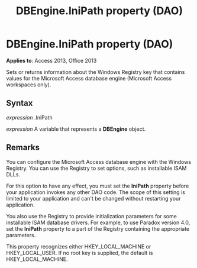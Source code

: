 ﻿---
title: DBEngine.IniPath property (DAO)
TOCTitle: IniPath Property
ms:assetid: b18cace5-4e53-d011-6373-f4ac64556fd4
ms:mtpsurl: https://msdn.microsoft.com/library/Ff822009(v=office.15)
ms:contentKeyID: 48547151
ms.date: 09/18/2015
mtps_version: v=office.15
f1_keywords:
- dao360.chm1053070
f1_categories:
- Office.Version=v15
---

# DBEngine.IniPath property (DAO)


**Applies to**: Access 2013, Office 2013

Sets or returns information about the Windows Registry key that contains values for the Microsoft Access database engine (Microsoft Access workspaces only).

## Syntax

*expression* .IniPath

*expression* A variable that represents a **DBEngine** object.

## Remarks

You can configure the Microsoft Access database engine with the Windows Registry. You can use the Registry to set options, such as installable ISAM DLLs.

For this option to have any effect, you must set the **IniPath** property before your application invokes any other DAO code. The scope of this setting is limited to your application and can't be changed without restarting your application.

You also use the Registry to provide initialization parameters for some installable ISAM database drivers. For example, to use Paradox version 4.0, set the **IniPath** property to a part of the Registry containing the appropriate parameters.

This property recognizes either HKEY\_LOCAL\_MACHINE or HKEY\_LOCAL\_USER. If no root key is supplied, the default is HKEY\_LOCAL\_MACHINE.


